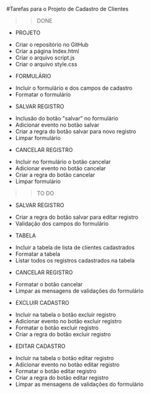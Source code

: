 #Tarefas para o Projeto de Cadastro de Clientes

>>>>>>>>>>>>>>>>>>>>>>>>>>>>>>>>>>>>>>>>>>>>>>>>>>>>>>>>>>>>>>
>>DONE
>>>>>>>>>>>>>>>>>>>>>>>>>>>>>>>>>>>>>>>>>>>>>>>>>>>>>>>>>>>>>>

* PROJETO
- Criar o repositório no GitHub
- Criar a página Index.html
- Criar o arquivo script.js
- Criar o arquivo style.css

* FORMULÁRIO
- Incluir o formulário e dos campos de cadastro
- Formatar o formulário

* SALVAR REGISTRO
- Inclusão do botão "salvar" no formulário
- Adicionar evento no botão salvar
- Criar a regra do botão salvar para novo registro
- Limpar formulário

* CANCELAR REGISTRO
- Incluir no formulário o botão cancelar
- Adicionar evento no botão cancelar
- Criar a regra do botão cancelar
- Limpar formulário

>>>>>>>>>>>>>>>>>>>>>>>>>>>>>>>>>>>>>>>>>>>>>>>>>>>>>>>>>>>>>>
>>TO DO
>>>>>>>>>>>>>>>>>>>>>>>>>>>>>>>>>>>>>>>>>>>>>>>>>>>>>>>>>>>>>>

* SALVAR REGISTRO
- Criar a regra do botão salvar para editar registro
- Validação dos campos do formulário 

* TABELA
- Incluir a tabela de lista de clientes cadastrados
- Formatar a tabela
- Listar todos os registros cadastrados na tabela

* CANCELAR REGISTRO
- Formatar o botão cancelar
- Limpar as mensagens de validações do formulário

* EXCLUIR CADASTRO
- Incluir na tabela o botão excluir registro
- Adicionar evento no botão excluir registro
- Formatar o botão excluir registro
- Criar a regra do botão excluir registro

* EDITAR CADASTRO
- Incluir na tabela o botão editar registro
- Adicionar evento no botão editar registro
- Formatar o botão editar registro
- Criar a regra do botão editar registro
- Limpar as mensagens de validações do formulário